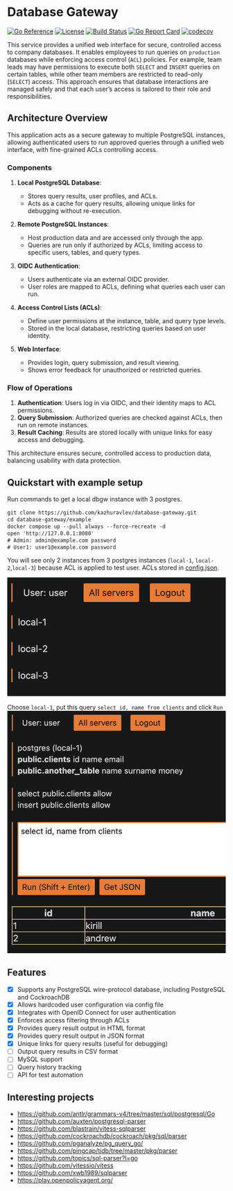 # Database Gateway

[![Go Reference](https://pkg.go.dev/badge/github.com/kazhuravlev/database-gateway.svg)](https://pkg.go.dev/github.com/kazhuravlev/database-gateway)
[![License](https://img.shields.io/github/license/kazhuravlev/database-gateway?color=blue)](https://github.com/kazhuravlev/database-gateway/blob/master/LICENSE)
[![Build Status](https://github.com/kazhuravlev/database-gateway/actions/workflows/main.yml/badge.svg)](https://github.com/kazhuravlev/database-gateway/actions/workflows/main.yml)
[![Go Report Card](https://goreportcard.com/badge/github.com/kazhuravlev/database-gateway)](https://goreportcard.com/report/github.com/kazhuravlev/database-gateway)
[![codecov](https://codecov.io/gh/kazhuravlev/database-gateway/graph/badge.svg?token=DLOML3FTN1)](https://codecov.io/gh/kazhuravlev/database-gateway)

This service provides a unified web interface for secure, controlled access to company databases. It enables employees
to run queries on `production` databases while enforcing access control (`ACL`) policies. For example, team leads may
have permissions to execute both `SELECT` and `INSERT` queries on certain tables, while other team members are
restricted to read-only (`SELECT`) access. This approach ensures that database interactions are managed safely and
that each user’s access is tailored to their role and responsibilities.

## Architecture Overview

This application acts as a secure gateway to multiple PostgreSQL instances, allowing authenticated users to run approved
queries through a unified web interface, with fine-grained ACLs controlling access.

### Components

1. **Local PostgreSQL Database**:
    - Stores query results, user profiles, and ACLs.
    - Acts as a cache for query results, allowing unique links for debugging without re-execution.

2. **Remote PostgreSQL Instances**:
    - Host production data and are accessed only through the app.
    - Queries are run only if authorized by ACLs, limiting access to specific users, tables, and query types.

3. **OIDC Authentication**:
    - Users authenticate via an external OIDC provider.
    - User roles are mapped to ACLs, defining what queries each user can run.

4. **Access Control Lists (ACLs)**:
    - Define user permissions at the instance, table, and query type levels.
    - Stored in the local database, restricting queries based on user identity.

5. **Web Interface**:
    - Provides login, query submission, and result viewing.
    - Shows error feedback for unauthorized or restricted queries.

### Flow of Operations

1. **Authentication**: Users log in via OIDC, and their identity maps to ACL permissions.
2. **Query Submission**: Authorized queries are checked against ACLs, then run on remote instances.
3. **Result Caching**: Results are stored locally with unique links for easy access and debugging.

This architecture ensures secure, controlled access to production data, balancing usability with data protection.

## Quickstart with example setup

Run commands to get a local dbgw instance with 3 postgres.

```shell
git clone https://github.com/kazhuravlev/database-gateway.git
cd database-gateway/example
docker compose up --pull always --force-recreate -d
open 'http://127.0.0.1:8080'
# Admin: admin@example.com password
# User1: user1@example.com password
```

You will see only 2 instances from 3 postgres instances (`local-1`, `local-2`,`local-3`) because ACL is applied to test
user. ACLs stored in [config.json](example/config.json).

![pic1_instances.png](example/pic1_instances.png)

Choose `local-1`, put this query `select id, name from clients` and click `Run` ![pic2_run.png](example/pic2_run.png)

## Features

- [x] Supports any PostgreSQL wire-protocol database, including PostgreSQL and CockroachDB
- [x] Allows hardcoded user configuration via config file
- [x] Integrates with OpenID Connect for user authentication
- [x] Enforces access filtering through ACLs
- [x] Provides query result output in HTML format
- [x] Provides query result output in JSON format
- [x] Unique links for query results (useful for debugging)
- [ ] Output query results in CSV format
- [ ] MySQL support
- [ ] Query history tracking
- [ ] API for test automation

## Interesting projects

- https://github.com/antlr/grammars-v4/tree/master/sql/postgresql/Go
- https://github.com/auxten/postgresql-parser
- https://github.com/blastrain/vitess-sqlparser
- https://github.com/cockroachdb/cockroach/pkg/sql/parser
- https://github.com/pganalyze/pg_query_go/
- https://github.com/pingcap/tidb/tree/master/pkg/parser
- https://github.com/topics/sql-parser?l=go
- https://github.com/vitessio/vitess
- https://github.com/xwb1989/sqlparser
- https://play.openpolicyagent.org/
